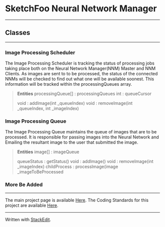 

# SketchFoo Neural Network Manager
--------------------------------
## Classes
----------

### Image Processing Scheduler
The Image Processing Scheduler is tracking the status of processing jobs taking place both on the Neural Network Manager(NNM) Master and NNM Clients. As images are sent to to be processed, the status of the connected NNMs will be checked to find out what one will be available soonest.  This information will be tracked within the processingQueues array.

>  **Entities**
>processingQueue[] : processingQueues
> int : queueCursor
> 
> void : addImage(int _queueIndex)
> void : removeImage(int _queueIndex, int _imageIndex)

### Image Processing Queue
The Image Processing Queue maintains the queue of images that are to be processed. It is responsible for passing images into the Neural Network and Emailing the resultant image to the user that submitted the image.

>  **Entities**
>image[] : imageQueue
> 
> queueStatus : getStatus()
> void : addImage()
> void : removeImage(int _imageIndex)
> childProcess : processImage(image _imageToBeProcessed

### More Be Added

----------
 The main project page is available [Here](https://github.com/Rehket/SketchFoo).
 The Coding Standards for this project are available [Here](https://github.com/Rehket/SketchFoo-Coding-Standards).

----------
 Written with [StackEdit](https://stackedit.io/).